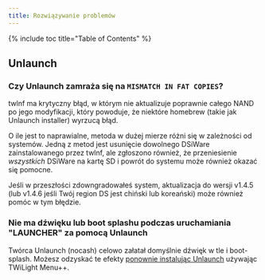 ```yaml
---
title: Rozwiązywanie problemów
---
```


{% include toc title="Table of Contents" %}

## Unlaunch
### Czy Unlaunch zamraża się na `MISMATCH IN FAT COPIES`?
twlnf ma krytyczny błąd, w którym nie aktualizuje poprawnie całego NAND po jego modyfikacji, który powoduje, że niektóre homebrew (takie jak Unlaunch installer) wyrzucą błąd.

O ile jest to naprawialne, metoda w dużej mierze różni się w zależności od systemów. Jedną z metod jest usunięcie dowolnego DSiWare zainstalowanego przez twlnf, ale zgłoszono również, że przeniesienie *wszystkich* DSiWare na kartę SD i powrót do systemu może również okazać się pomocne.

Jeśli w przeszłości zdowngradowałeś system, aktualizacja do wersji v1.4.5 (lub v1.4.6 jeśli Twój region DS jest chiński lub koreański) może również pomóc w tym błędzie.

### Nie ma dźwięku lub boot splashu podczas uruchamiania "LAUNCHER" za pomocą Unlaunch

Twórca Unlaunch (nocash) celowo załatał domyślnie dźwięk w tle i boot-splash. Możesz odzyskać te efekty [ponownie instalując Unlaunch](/installing-unlaunch) używając TWiLight Menu++.
